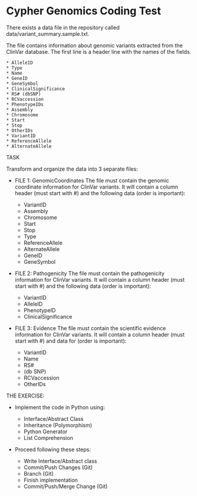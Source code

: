 # Cypher Genomics Coding Test

There exists a data file in the repository called data/variant_summary.sample.txt.

The file contains information about genomic variants extracted from the ClinVar database.
The first line is a header line with the names of the fields.

    * AlleleID
    * Type
    * Name
    * GeneID
    * GeneSymbol
    * ClinicalSignificance
    * RS# (dbSNP)
    * RCVaccession
    * PhenotypeIDs
    * Assembly
    * Chromosome
    * Start
    * Stop
    * OtherIDs
    * VariantID
    * ReferenceAllele
    * AlternateAllele


TASK

Transform and organize the data into 3 separate files:

* FILE 1: GenomicCoordinates
The file must contain the genomic coordinate information for ClinVar variants. It will
contain a column header (must start with #) and the following data (order is important):
    * VariantID
    * Assembly
    * Chromosome
    * Start
    * Stop
    * Type
    * ReferenceAllele
    * AlternateAllele
    * GeneID
    * GeneSymbol

* FILE 2: Pathogenicity
The file must contain the pathogenicity information for ClinVar variants.
It will contain a column header (must start with #) and the following data (order is important):

    * VariantID
    * AlleleID
    * PhenotypeID
    * ClinicalSignificance

* FILE 3: Evidence
The file must contain the scientific evidence information for ClinVar variants.
It will contain a column header (must start with #) and data for (order is important):
    * VariantID
    * Name
    * RS#
    * (db SNP)
    * RCVaccession
    * OtherIDs


THE EXERCISE:


* Implement the code in Python using:
    - Interface/Abstract Class
    - Inheritance (Polymorphism)
    - Python Generator
    - List Comprehension

* Proceed following these steps:
    - Write Interface/Abstract class
    - Commit/Push Changes (Git)
    - Branch (Git)
    - Finish implementation
    - Commit/Push/Merge Change (Git)






